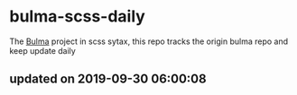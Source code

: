 # bulma-scss-daily

The [Bulma](https://bulma.io/) project in scss sytax, this repo tracks the origin bulma repo and keep update daily

## updated on 2019-09-30 06:00:08
